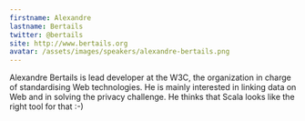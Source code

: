 ```yaml
---
firstname: Alexandre
lastname: Bertails
twitter: @bertails
site: http://www.bertails.org
avatar: /assets/images/speakers/alexandre-bertails.png
---
```


Alexandre Bertails is lead developer at the W3C, the organization in charge of standardising Web technologies. He is mainly interested in linking data on Web and in solving the privacy challenge. He thinks that Scala looks like the right tool for that :-)
